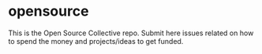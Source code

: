# opensource
This is the Open Source Collective repo. Submit here issues related on how to spend the money and projects/ideas to get funded. 
